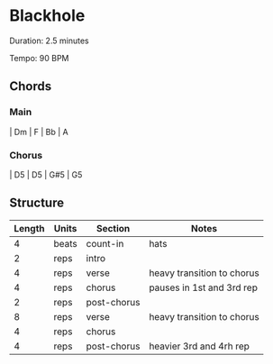 Blackhole
=========

Duration: 2.5 minutes

Tempo: 90 BPM

Chords
------

### Main

| Dm | F | Bb | A

### Chorus

| D5 | D5 | G#5 | G5

Structure
---------

| Length | Units | Section      | Notes                      |
|--------|-------|--------------|----------------------------|
| 4      | beats | count-in     | hats                       |
| 2      | reps  | intro        |                            |
| 4      | reps  | verse        | heavy transition to chorus |
| 4      | reps  | chorus       | pauses in 1st and 3rd rep  |
| 2      | reps  | post-chorus  |                            |
| 8      | reps  | verse        | heavy transition to chorus |
| 4      | reps  | chorus       |                            |
| 4      | reps  | post-chorus  | heavier 3rd and 4rh rep    |
